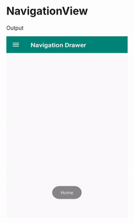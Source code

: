 # NavigationView
Output

<img src="https://raw.githubusercontent.com/Manojangid/NavigationView/master/output.gif" width="320" height="480" />
